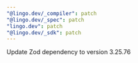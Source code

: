 ```yaml
---
"@lingo.dev/_compiler": patch
"@lingo.dev/_spec": patch
"lingo.dev": patch
"@lingo.dev/_sdk": patch
---
```


Update Zod dependency to version 3.25.76
